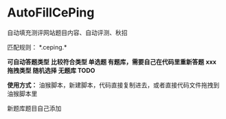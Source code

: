 # AutoFillCePing
自动填充测评网站题目内容、自动评测、秋招

匹配规则：  *.ceping.\*

**可自动答题类型**
**比较符合类型 单选题 有题库，需要自己在代码里重新答题**
**xxx 拖拽类型 随机选择 无题库 TODO**

**使用方式：**
油猴脚本，新建脚本，代码直接复制进去，或者直接代码文件拖拽到油猴脚本里

新题库题目自己添加

